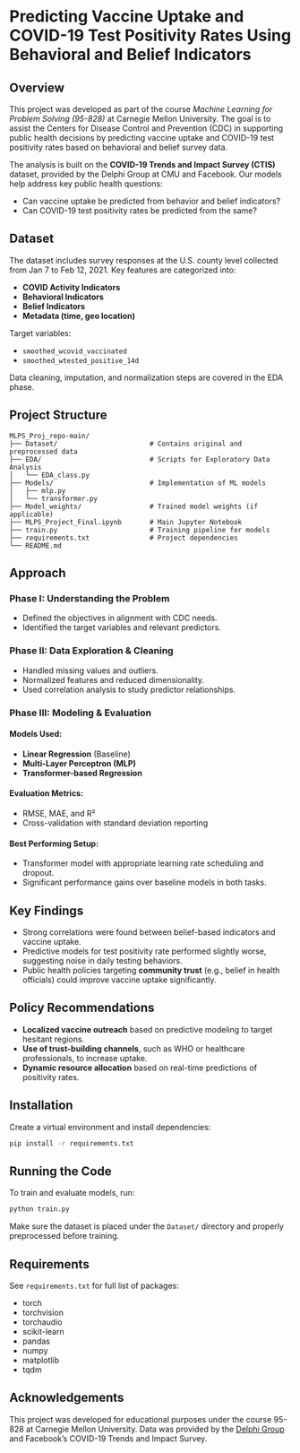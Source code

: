 # Predicting Vaccine Uptake and COVID-19 Test Positivity Rates Using Behavioral and Belief Indicators

## Overview

This project was developed as part of the course *Machine Learning for Problem Solving (95-828)* at Carnegie Mellon University. The goal is to assist the Centers for Disease Control and Prevention (CDC) in supporting public health decisions by predicting vaccine uptake and COVID-19 test positivity rates based on behavioral and belief survey data.

The analysis is built on the **COVID-19 Trends and Impact Survey (CTIS)** dataset, provided by the Delphi Group at CMU and Facebook. Our models help address key public health questions:

* Can vaccine uptake be predicted from behavior and belief indicators?
* Can COVID-19 test positivity rates be predicted from the same?

## Dataset

The dataset includes survey responses at the U.S. county level collected from Jan 7 to Feb 12, 2021. Key features are categorized into:

* **COVID Activity Indicators**
* **Behavioral Indicators**
* **Belief Indicators**
* **Metadata (time, geo location)**

Target variables:

* `smoothed_wcovid_vaccinated`
* `smoothed_wtested_positive_14d`

Data cleaning, imputation, and normalization steps are covered in the EDA phase.

## Project Structure
```
MLPS_Proj_repo-main/
├── Dataset/                       # Contains original and preprocessed data
├── EDA/                           # Scripts for Exploratory Data Analysis
│   └── EDA_class.py
├── Models/                        # Implementation of ML models
│   ├── mlp.py
│   └── transformer.py
├── Model_weights/                 # Trained model weights (if applicable)
├── MLPS_Project_Final.ipynb       # Main Jupyter Notebook
├── train.py                       # Training pipeline for models
├── requirements.txt               # Project dependencies
└── README.md
```

## Approach

### Phase I: Understanding the Problem

* Defined the objectives in alignment with CDC needs.
* Identified the target variables and relevant predictors.

### Phase II: Data Exploration & Cleaning

* Handled missing values and outliers.
* Normalized features and reduced dimensionality.
* Used correlation analysis to study predictor relationships.

### Phase III: Modeling & Evaluation

#### Models Used:

* **Linear Regression** (Baseline)
* **Multi-Layer Perceptron (MLP)**
* **Transformer-based Regression**

#### Evaluation Metrics:

* RMSE, MAE, and R²
* Cross-validation with standard deviation reporting

#### Best Performing Setup:

* Transformer model with appropriate learning rate scheduling and dropout.
* Significant performance gains over baseline models in both tasks.

## Key Findings

* Strong correlations were found between belief-based indicators and vaccine uptake.
* Predictive models for test positivity rate performed slightly worse, suggesting noise in daily testing behaviors.
* Public health policies targeting **community trust** (e.g., belief in health officials) could improve vaccine uptake significantly.

## Policy Recommendations

* **Localized vaccine outreach** based on predictive modeling to target hesitant regions.
* **Use of trust-building channels**, such as WHO or healthcare professionals, to increase uptake.
* **Dynamic resource allocation** based on real-time predictions of positivity rates.

## Installation

Create a virtual environment and install dependencies:

```bash
pip install -r requirements.txt
```

## Running the Code

To train and evaluate models, run:

```bash
python train.py
```

Make sure the dataset is placed under the `Dataset/` directory and properly preprocessed before training.

## Requirements

See `requirements.txt` for full list of packages:

* torch
* torchvision
* torchaudio
* scikit-learn
* pandas
* numpy
* matplotlib
* tqdm

## Acknowledgements

This project was developed for educational purposes under the course 95-828 at Carnegie Mellon University. Data was provided by the [Delphi Group](https://delphi.cmu.edu/) and Facebook’s COVID-19 Trends and Impact Survey.
